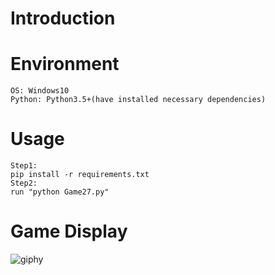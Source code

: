 # Introduction


# Environment
```
OS: Windows10
Python: Python3.5+(have installed necessary dependencies)
```

# Usage
```
Step1:
pip install -r requirements.txt
Step2:
run "python Game27.py"
```

# Game Display
![giphy](demonstration/running.gif)